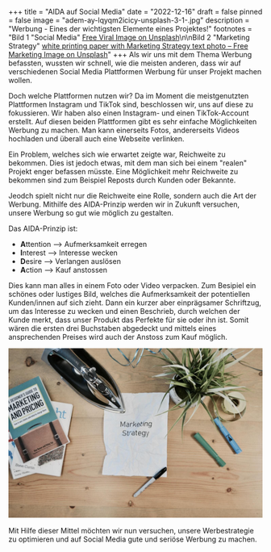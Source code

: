 +++
title = "AIDA auf Social Media"
date = "2022-12-16"
draft = false
pinned = false
image = "adem-ay-lqyqm2icicy-unsplash-3-1-.jpg"
description = "Werbung - Eines der wichtigsten Elemente eines Projektes!"
footnotes = "B﻿ild 1 \"Social Media\" [Free Viral Image on Unsplash](https://unsplash.com/photos/lqyqm2ICIcY)\n\nB﻿ild 2 \"Marketing Strategy\" [white printing paper with Marketing Strategy text photo – Free Marketing Image on Unsplash](https://unsplash.com/photos/yktK2qaiVHI)"
+++
A﻿ls wir uns mit dem Thema Werbung befassten, wussten wir schnell, wie die meisten anderen, dass wir auf verschiedenen Social Media Plattformen Werbung für unser Projekt machen wollen.

D﻿och welche Plattformen nutzen wir? Da im Moment die meistgenutzten Plattformen Instagram und TikTok sind, beschlossen wir, uns auf diese zu fokussieren. Wir haben also einen Instagram- und einen TikTok-Account erstellt. Auf diesen beiden Plattformen gibt es sehr einfache Möglichkeiten Werbung zu machen. Man kann einerseits Fotos, andererseits Videos hochladen und überall auch eine Webseite verlinken.

E﻿in Problem, welches sich wie erwartet zeigte war, Reichweite zu bekommen. Dies ist jedoch etwas, mit dem man sich bei einem "realen" Projekt enger befassen müsste. Eine Möglichkeit mehr Reichweite zu bekommen sind zum Beispiel Reposts durch Kunden oder Bekannte. 

J﻿eodch spielt nicht nur die Reichweite eine Rolle, sondern auch die Art der Werbung. Mithilfe des AIDA-Prinzip werden wir in Zukunft versuchen, unsere Werbung so gut wie möglich zu gestalten. 

D﻿as AIDA-Prinzip ist:

* **A**﻿ttention --> Aufmerksamkeit erregen
* **I**﻿nterest --> Interesse wecken
* **D**﻿esire --> Verlangen auslösen
* **A**﻿ction --> Kauf anstossen

D﻿ies kann man alles in einem Foto oder Video verpacken. Zum Besipiel ein schönes oder lustiges Bild, welches die Aufmerksamkeit der potentiellen Kunden/innen auf sich zieht. Dann ein kurzer aber einprägsamer Schriftzug, um das Interesse zu wecken und einen Beschrieb, durch welchen der Kunde merkt, dass unser Produkt das Perfekte für sie oder ihn ist. Somit wären die ersten drei Buchstaben abgedeckt und mittels eines ansprechenden Preises wird auch der Anstoss zum Kauf möglich.

![](campaign-creators-yktk2qaivhi-unsplash-1-.jpg)

M﻿it Hilfe dieser Mittel möchten wir nun versuchen, unsere Werbestrategie zu optimieren und auf Social Media gute und seriöse Werbung zu machen.